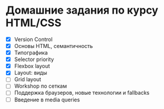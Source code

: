 # Домашние задания по курсу HTML/CSS

- [x] Version Control
- [x] Основы HTML, семантичность
- [x] Типографика
- [x] Selector priority
- [x] Flexbox layout
- [x] Layout: виды
- [ ] Grid layout
- [ ] Workshop по сеткам
- [ ] Поддержка браузеров, новые технологии и fallbacks
- [ ] Введение в media queries